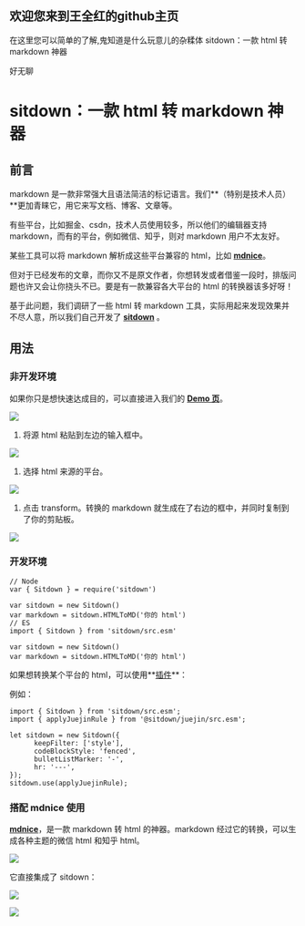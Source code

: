 ## 欢迎您来到王全红的github主页
在这里您可以简单的了解,鬼知道是什么玩意儿的杂糅体
sitdown：一款 html 转 markdown 神器 
[](//www.zhihu.com)

好无聊

# sitdown：一款 html 转 markdown 神器

## **前言**

markdown 是一款非常强大且语法简洁的标记语言。我们\*\*（特别是技术人员）\*\*更加青睐它，用它来写文档、博客、文章等。

有些平台，比如掘金、csdn，技术人员使用较多，所以他们的编辑器支持 markdown，而有的平台，例如微信、知乎，则对 markdown 用户不太友好。

某些工具可以将 markdown 解析成这些平台兼容的 html，比如 **[mdnice](https://link.zhihu.com/?target=https%3A//mdnice.com/)**。

但对于已经发布的文章，而你又不是原文作者，你想转发或者借鉴一段时，排版问题也许又会让你挠头不已。要是有一款兼容各大平台的 html 的转换器该多好呀！

基于此问题，我们调研了一些 html 转 markdown 工具，实际用起来发现效果并不尽人意，所以我们自己开发了 **[sitdown](https://link.zhihu.com/?target=https%3A//sitdown.mdnice.com/zh-hans/)** 。

## **用法**

### **非开发环境**

如果你只是想快速达成目的，可以直接进入我们的 **[Demo 页](https://link.zhihu.com/?target=https%3A//sitdown.mdnice.com/Demo.html)**。

![](https://pic3.zhimg.com/v2-b5c249d31df6740016d10fcd94bc8066_b.jpg)

1.  将源 html 粘贴到左边的输入框中。

![](https://pic1.zhimg.com/v2-13c02faa4c0764af3eb0ac4be3bf28ac_b.jpg)

  

1.  选择 html 来源的平台。

![](https://pic1.zhimg.com/v2-a974037627bf93251b18c3b088bd131c_b.png)

  

1.  点击 transform。转换的 markdown 就生成在了右边的框中，并同时复制到了你的剪贴板。

![](https://pic2.zhimg.com/v2-207c91bf7aa5de2fb215a7e273a19e7d_b.jpg)

  

### **开发环境**

```text
// Node
var { Sitdown } = require('sitdown')

var sitdown = new Sitdown()
var markdown = sitdown.HTMLToMD('你的 html')
// ES
import { Sitdown } from 'sitdown/src.esm'

var sitdown = new Sitdown()
var markdown = sitdown.HTMLToMD('你的 html')
```

如果想转换某个平台的 html，可以使用**[插件](https://link.zhihu.com/?target=https%3A//sitdown.mdnice.com/zh-hans/%25E6%258F%2592%25E4%25BB%25B6.html)**：

例如：

```text
import { Sitdown } from 'sitdown/src.esm';
import { applyJuejinRule } from '@sitdown/juejin/src.esm';

let sitdown = new Sitdown({
      keepFilter: ['style'],
      codeBlockStyle: 'fenced',
      bulletListMarker: '-',
      hr: '---',
});
sitdown.use(applyJuejinRule);
```

### **搭配 mdnice 使用**

**[mdnice](https://link.zhihu.com/?target=https%3A//mdnice.com/)**，是一款 markdown 转 html 的神器。markdown 经过它的转换，可以生成各种主题的微信 html 和知乎 html。

![](https://pic1.zhimg.com/v2-230ed15fb65d429d79f240b47c9fbf48_b.jpg)

  

它直接集成了 sitdown：

![](https://pic1.zhimg.com/v2-38d7a09cdd57ce916b26fed7e70fb9d0_b.jpg)

  

![](https://pic3.zhimg.com/v2-2f03805331099f1b1737746089b03d0e_b.jpg)
